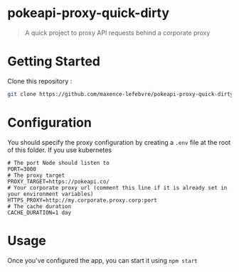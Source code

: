 # pokeapi-proxy-quick-dirty
> A quick project to proxy API requests behind a corporate proxy

# Getting Started
Clone this repository :
```sh
git clone https://github.com/maxence-lefebvre/pokeapi-proxy-quick-dirty.git
```

# Configuration
You should specify the proxy configuration by creating a `.env` file at the root of this folder.
If you use kubernetes

```
# The port Node should listen to
PORT=3000
# The proxy target
PROXY_TARGET=https://pokeapi.co/
# Your corporate proxy url (comment this line if it is already set in your environment variables)
HTTPS_PROXY=http://my.corporate.proxy.corp:port
# The cache duration
CACHE_DURATION=1 day
```

# Usage

Once you've configured the app, you can start it using `npm start`
